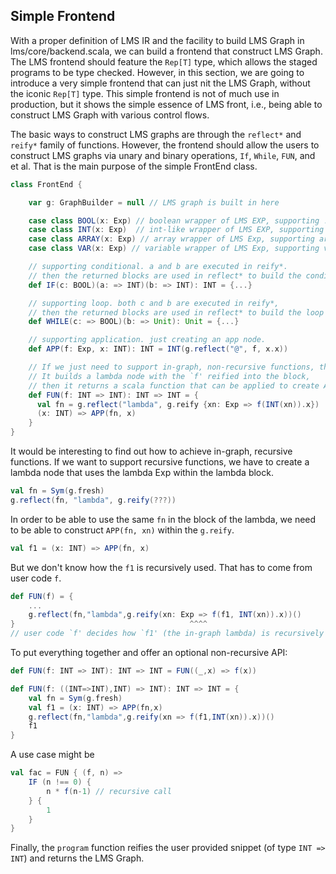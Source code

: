 ## Simple Frontend

With a proper definition of LMS IR and the facility to build LMS Graph in lms/core/backend.scala,
we can build a frontend that construct LMS Graph. The LMS frontend should feature the `Rep[T]`
type, which allows the staged programs to be type checked. However, in this section, we are
going to introduce a very simple frontend that can just nit the LMS Graph, without the iconic
`Rep[T]` type. This simple frontend is not of much use in production, but it shows the simple
essence of LMS front, i.e., being able to construct LMS Graph with various control flows.

The basic ways to construct LMS graphs are through the `reflect*` and `reify*` family of
functions. However, the frontend should allow the users to construct LMS graphs via unary
and binary operations, `If`, `While`, `FUN`, and et al. That is the main purpose of the
simple FrontEnd class.

``` scala
class FrontEnd {

    var g: GraphBuilder = null // LMS graph is built in here

    case class BOOL(x: Exp) // boolean wrapper of LMS EXP, supporting ! op
    case class INT(x: Exp)  // int-like wrapper of LMS EXP, supporting arithmetic op
    case class ARRAY(x: Exp) // array wrapper of LMS Exp, supporting array access.
    case class VAR(x: Exp) // variable wrapper of LMS Exp, supporting variables

    // supporting conditional. a and b are executed in reify*.
    // then the returned blocks are used in reflect* to build the conditional node
    def IF(c: BOOL)(a: => INT)(b: => INT): INT = {...}

    // supporting loop. both c and b are executed in reify*,
    // then the returned blocks are used in reflect* to build the loop node
    def WHILE(c: => BOOL)(b: => Unit): Unit = {...}

    // supporting application. just creating an app node.
    def APP(f: Exp, x: INT): INT = INT(g.reflect("@", f, x.x))

    // If we just need to support in-graph, non-recursive functions, this is enough.
    // It builds a lambda node with the `f' reified into the block,
    // then it returns a scala function that can be applied to create APP construct
    def FUN(f: INT => INT): INT => INT = {
      val fn = g.reflect("lambda", g.reify {xn: Exp => f(INT(xn)).x})
      (x: INT) => APP(fn, x)
    }
}
```

It would be interesting to find out how to achieve in-graph, recursive functions.
If we want to support recursive functions, we have to create a lambda node that
uses the lambda Exp within the lambda block.
``` scala
val fn = Sym(g.fresh)
g.reflect(fn, "lambda", g.reify(???))
```

In order to be able to use the same `fn` in the block of the lambda, we need to be
able to construct `APP(fn, xn)` within the `g.reify`.
``` scala
val f1 = (x: INT) => APP(fn, x)
```

But we don't know how the `f1` is recursively used. That has to come from user code `f`.
``` scala
def FUN(f) = {
    ...
    g.reflect(fn,"lambda",g.reify(xn: Exp => f(f1, INT(xn)).x))()
}                                       ^^^^
// user code `f' decides how `f1' (the in-graph lambda) is recursively used.
```

To put everything together and offer an optional non-recursive API:
``` scala
def FUN(f: INT => INT): INT => INT = FUN((_,x) => f(x))

def FUN(f: ((INT=>INT),INT) => INT): INT => INT = {
    val fn = Sym(g.fresh)
    val f1 = (x: INT) => APP(fn,x)
    g.reflect(fn,"lambda",g.reify(xn => f(f1,INT(xn)).x))()
    f1
}
```

A use case might be
``` scala
val fac = FUN { (f, n) =>
    IF (n !== 0) {
        n * f(n-1) // recursive call
    } {
        1
    }
}
```

Finally, the `program` function reifies the user provided snippet (of type `INT => INT`)
and returns the LMS Graph.
